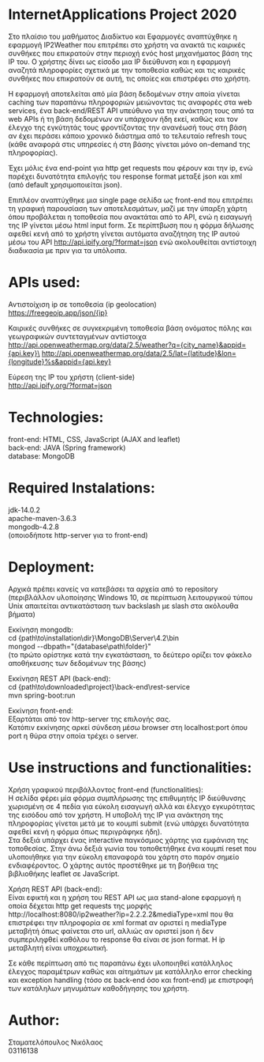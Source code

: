 # InternetApplications Project 2020
Στο πλαίσιο του μαθήματος Διαδίκτυο και Εφαρμογές αναπτύχθηκε η εφαρμογή IP2Weather που επιτρέπει στο χρήστη
να ανακτά τις καιρικές συνθήκες που επικρατούν στην περιοχή ενός host μηχανήματος βάση της IP του.
Ο χρήστης δίνει ως είσοδο μια IP διεύθυνση και η εφαρμογή αναζητά πληροφορίες σχετικά με την τοποθεσία καθώς
και τις καιρικές συνθήκες που επικρατούν σε αυτή, τις οποίες και επιστρέφει στο χρήστη.

Η εφαρμογή αποτελείται από μία βάση δεδομένων στην αποία γίνεται caching των παραπάνω πληροφοριών μειώνοντας τις αναφορές
στα web services, ένα back-end/REST API υπεύθυνο για την ανάκτηση τους από τα web APIs ή τη βάση δεδομένων αν υπάρχουν
ήδη εκεί, καθώς και τον έλεγχο της εγκύτητάς τους φροντίζοντας την ανανέωσή τους στη βάση αν έχει περάσει κάποιo
χρονικό διάστημα από το τελευταίο refresh τους (κάθε αναφορά στις υπηρεσίες ή στη βάσης γίνεται μόνο on-demand της πληροφορίας).

Έχει μόλις ένα end-point για http get requests που φέρουν και την ip, ενώ παρέχει δυνατότητα επιλογής του response format
μεταξέ json και xml (από default χρησιμοποιείται json).

Επιπλέον αναπτύχθηκε μια single page σελίδα ως front-end που επιτρέπει τη γραφική παρουσίαση των αποτελεσμάτων, μαζί με την ύπαρξη χάρτη όπου προβάλεται η τοποθεσία που ανακτάται από το API, ενώ η εισαγωγή της IP γίνεται μέσω html input form.
Σε περίπτβωση που η φόρμα δήλωσης αφεθεί κενή από το χρήστη γίνεται αυτόματα αναζήτηση της IP αυτού μέσω του API
http://api.ipify.org/?format=json ενώ ακολουθείται αντίστοιχη διαδικασία με πριν για τα υπόλοιπα.


# APIs used:

Αντιστοίχιση ip σε τοποθεσία (ip geolocation)\
https://freegeoip.app/json/{ip}

Καιρικές συνθήκες σε συγκεκριμένη τοποθεσία βάση ονόματος πόλης και γεωγραφικών συντεταγμένων αντίστοιχα\
http://api.openweathermap.org/data/2.5/weather?q={city_name}&appid={api.key}\
http://api.openweathermap.org/data/2.5/lat={latitude}&lon={longitude}%s&appid={api.key}

Εύρεση της IP του χρήστη (client-side)\
http://api.ipify.org/?format=json


# Technologies:

front-end: HTML, CSS, JavaScript (AJAX and leaflet)\
back-end: JAVA (Spring framework)\
database: MongoDB

# Required Instalations:

jdk-14.0.2\
apache-maven-3.6.3\
mongodb-4.2.8\
(οποιοδήποτε http-server για το front-end)

# Deployment:

Αρχικά πρέπει κανείς να κατεβάσει τα αρχεία από το repository
(περιβλάλλον υλοποίησης Windows 10, σε περίπτωση λειτουργικού τύπου Unix
απαιτείται αντικατάσταση των backslash με slash στα ακόλουθα βήματα)

Εκκίνηση mongodb:\
cd {path\to\installation\dir}\MongoDB\Server\4.2\bin\
mongod --dbpath="{database\path\folder}"\
(το πρώτο ορίστηκε κατά την εγκατάσταση, το δεύτερο ορίζει τον φάκελο αποθήκευσης των δεδομένων της βάσης)

Εκκίνηση REST API (back-end):\
cd {path\to\downloaded\project}\back-end\rest-service\
mvn spring-boot:run

Εκκίνηση front-end:\
Εξαρτάται από τον http-server της επιλογής σας.\
Κατόπιν εκκίνησης αρκεί σύνδεση μέσω browser στη localhost:port
όπου port η θύρα στην οποία τρέχει ο server.

# Use instructions and functionalities:

Χρήση γραφικού περιβάλλοντος front-end (functionalities):\
Η σελίδα φέρει μία φόρμα συμπλήρωσης της επιθυμητής IP διεύθυνσης χωρισμένη σε 4 πεδία για εύκολη εισαγωγή
αλλά και έλεγχο εγκυρότητας της εισόδου από τον χρήστη. Η υποβολή της IP για ανάκτηση της πληροφορίας γίνεται
μετά με το κουμπί submit (ενώ υπάρχει δυνατότητα αφεθεί κενή η φόρμα όπως περιγράφηκε ήδη).\
Στα δεξιά υπάρχει ένας interactive παγκόσμιος χάρτης για εμφάνιση της τοποθεσίας. Στην άνω δεξιά γωνία του
τοποθετήθηκε ένα κουμπί reset που υλοποιήθηκε για την εύκολη επαναφορά του χάρτη στο παρόν σημείο ενδιαφέροντος.
Ο χάρτης αυτός προστέθηκε με τη βοήθεια της βιβλιοθήκης leaflet σε JavaScript.

Χρήση REST API (back-end):\
Είναι εφικτή και η χρήση του REST API ως μια stand-alone εφαρμογή η οποία δέχεται http get requests της
μορφής http://localhost:8080/ip2weather?ip=2.2.2.2&mediaType=xml που θα επιστρέφει την πληροφορία σε xml
format αν οριστεί η mediaType μεταβήτή όπως φαίνεται στο url, αλλιώς αν οριστεί json ή δεν συμπεριληφθεί καθόλου
το response θα είναι σε json format. Η ip μεταβλητή είναι υποχρεωτική.


Σε κάθε περίπτωση από τις παραπάνω έχει υλοποιηθεί κατάλληλος έλεγχος παραμέτρων καθώς και αiτημάτων με κατάλληλο
error checking και exception handling (τόσο σε back-end όσο και front-end) με επιστροφή των κατάληλων μηνυμάτων
καθοδήγησης του χρήστη.

# Author:

Σταματελόπουλος Νικόλαος\
03116138
